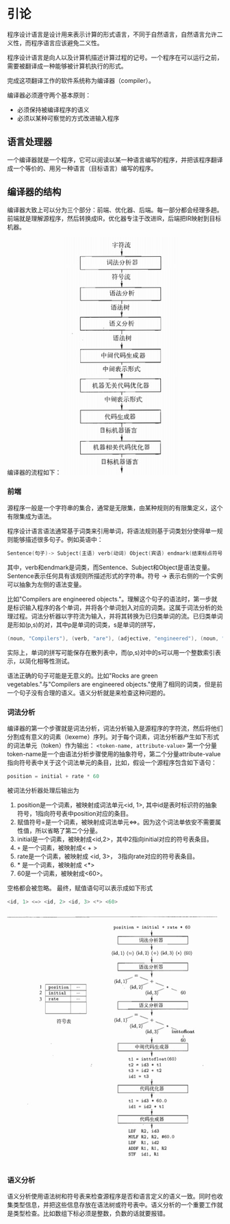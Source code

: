 # 引论

程序设计语言是设计用来表示计算的形式语言，不同于自然语言，自然语言允许二义性，而程序语言应该避免二义性。

程序设计语言是向人以及计算机描述计算过程的记号。一个程序在可以运行之前，需要被翻译成一种能够被计算机执行的形式。

完成这项翻译工作的软件系统称为编译器（compiler）。

编译器必须遵守两个基本原则：

* 必须保持被编译程序的语义
* 必须以某种可察觉的方式改进输入程序

## 语言处理器

一个编译器就是一个程序，它可以阅读以某一种语言编写的程序，并把该程序翻译成一个等价的、用另一种语言（目标语言）编写的程序。

## 编译器的结构

编译器大致上可以分为三个部分：前端、优化器、后端。每一部分都会经理多趟。前端就是理解源程序，然后转换成IR，优化器专注于改进IR，后端把IR映射到目标机器。

编译器的流程如下：
![LIUC](images/Dingtalk_20220216161838.jpg)

### 前端

源程序一般是一个字符串的集合，通常是无限集，由某种规则的有限集定义，这个有限集成为语法。

程序设计语言语法通常基于词类来引用单词，将语法规则基于词类划分使得单一规则能够描述很多句子。例如英语中：

```c
Sentence(句子)-> Subject(主语) verb(动词) Object(宾语) endmark(结束标点符号) 
```

其中，verb和endmark是词类，而Sentence、Subject和Object是语法变量。Sentence表示任何具有该规则所描述形式的字符串。符号 -> 表示右侧的一个实例可以抽象为左侧的语法变量。

比如"Compilers are engineered objects."。理解这个句子的语法时，第一步就是标识输入程序的各个单词，并将各个单词划入对应的词类。这属于词法分析的处理过程。词法分析器以字符流为输入，并将其转换为已归类单词的流。已归类单词是形如(p,s)的对，其中p是单词的词类，s是单词的拼写，

```c
(noun, "Compilers"), (verb, "are"), (adjective, "engineered"), (noun, "objects"), (endmark, ".")
```

实际上，单词的拼写可能保存在散列表中，而(p,s)对中的s可以用一个整数索引表示，以简化相等性测试。

语法正确的句子可能是无意义的。比如"Rocks are green vegetables."与"Compilers are engineered objects."使用了相同的词类，但是前一个句子没有合理的语义。语义分析就是来检查这种问题的。

### 词法分析

编译器的第一个步骤就是词法分析，词法分析输入是源程序的字符流，然后将他们分割成有意义的词素（lexeme）序列。对于每个词素，词法分析器产生如下形式的词法单元（token）作为输出：
```<token-name, attribute-value>```
第一个分量token-name是一个由语法分析步骤使用的抽象符号，第二个分量attribute-value指向符号表中关于这个词法单元的条目，比如，假设一个源程序包含如下语句：

```c
position = initial + rate * 60
```

被词法分析器处理后输出为

1. position是一个词素，被映射成词法单元<id, 1>, 其中id是表时标识符的抽象符号，1指向符号表中position对应的条目。
2. 赋值符号=是一个词素，被映射成词法单元<=>。因为这个词法单依安不需要属性值，所以省略了第二个分量。
3. initial是一个词素，被映射成<id,2>，其中2指向initial对应的符号表条目。
4. `+` 是一个词素，被映射成< + >
5. rate是一个词素，被映射成 <id, 3>， 3指向rate对应的符号表条目。
6. \* 是一个词素，被映射成 <*>
7. 60是一个词素，被映射成<60>。

空格都会被忽略。
最终，赋值语句可以表示成如下形式

```c
<id, 1> <=> <id, 2> <id, 3> <*> <60>
```

![2](images/Dingtalk_20220216163628.jpg)

### 语义分析

语义分析使用语法树和符号表来检查源程序是否和语言定义的语义一致。同时也收集类型信息，并把这些信息存放在语法树或符号表中。语义分析的一个重要工作就是类型检查。比如数组下标必须是整数，负数的话就要报错。
